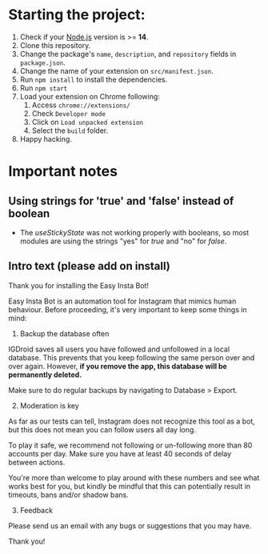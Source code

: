 # Starting the project:

1. Check if your [Node.js](https://nodejs.org/) version is >= **14**.
2. Clone this repository.
3. Change the package's `name`, `description`, and `repository` fields in `package.json`.
4. Change the name of your extension on `src/manifest.json`.
5. Run `npm install` to install the dependencies.
6. Run `npm start`
7. Load your extension on Chrome following:
   1. Access `chrome://extensions/`
   2. Check `Developer mode`
   3. Click on `Load unpacked extension`
   4. Select the `build` folder.
8. Happy hacking.

# Important notes

## Using strings for 'true' and 'false' instead of boolean

- The _useStickyState_ was not working properly with booleans, so most modules are using the strings "yes" for _true_ and "no" for _false_.

## Intro text (please add on install)

Thank you for installing the Easy Insta Bot!

Easy Insta Bot is an automation tool for Instagram that mimics human behaviour. Before proceeding, it's very important to keep some things in mind:

1. Backup the database often

IGDroid saves all users you have followed and unfollowed in a local database. This prevents that you keep following the same person over and over again. However, **if you remove the app, this database will be permanently deleted.**

Make sure to do regular backups by navigating to Database > Export.

2. Moderation is key

As far as our tests can tell, Instagram does not recognize this tool as a bot, but this does not mean you can follow users all day long.

To play it safe, we recommend not following or un-following more than 80 accounts per day. Make sure you have at least 40 seconds of delay between actions.

You're more than welcome to play around with these numbers and see what works best for you, but kindly be mindful that this can potentially result in timeouts, bans and/or shadow bans.

3. Feedback

Please send us an email with any bugs or suggestions that you may have.

Thank you!
